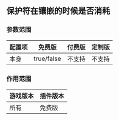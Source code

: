 ## 保护符在镶嵌的时候是否消耗

### 参数范围

| 配置项 | 免费版        | 付费版 | 定制版 |
|-----|------------|-----|-----|
| 本身  | true/false | 不支持 | 不支持 |

### 作用范围

| 游戏版本 | 插件版本 |
|------|------|
| 所有   | 免费版  |